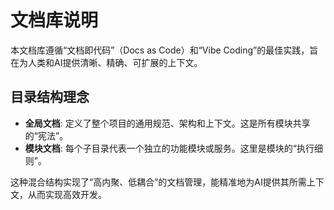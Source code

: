 # 文档库说明

本文档库遵循“文档即代码”（Docs as Code）和“Vibe Coding”的最佳实践，旨在为人类和AI提供清晰、精确、可扩展的上下文。

## 目录结构理念

- **全局文档**: 定义了整个项目的通用规范、架构和上下文。这是所有模块共享的“宪法”。
- **模块文档**: 每个子目录代表一个独立的功能模块或服务。这里是模块的“执行细则”。

这种混合结构实现了“高内聚、低耦合”的文档管理，能精准地为AI提供其所需上下文，从而实现高效开发。
